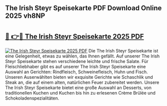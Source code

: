 ## The Irish Steyr Speisekarte PDF Download Online 2025 vh8NP

# <h2><a href="http://gcb3q1.nevu.top/?p=The+Irish+Steyr+Speisekarte">🔗 👉🔴 The Irish Steyr Speisekarte 2025 PDF</a></h2>

[![The Irish Steyr Speisekarte 2025 PDF](https://i.imgur.com/dBaPXMq.png)](http://gcb3q1.nevu.top/?p=The+Irish+Steyr+Speisekarte)
Die The Irish Steyr Speisekarte ist eine Gelegenheit, etwas zu wählen, das Ihnen gefällt. Auf unserer The Irish Steyr Speisekarte stehen verschiedene leichte und frische Salate. Für Fleischliebhaber gibt es auf unserer The Irish Steyr Speisekarte eine Auswahl an Gerichten: Rindfleisch, Schweinefleisch, Huhn und Fisch. Unseren Auserwählten bieten wir exquisite Gerichte wie Schaschlik und Steak an, die auf einem alten, natürlichen Feuer zubereitet werden. Unsere The Irish Steyr Speisekarte bietet eine große Auswahl an Desserts, von traditionellen Kuchen und Kuchen bis hin zu erlesenen Crème Brûlée und Schokoladenspezialitäten.

